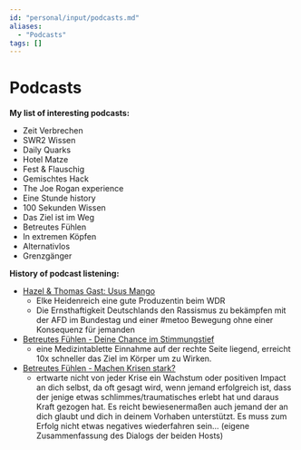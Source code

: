 ```yaml
---
id: "personal/input/podcasts.md"
aliases:
  - "Podcasts"
tags: []
---
```


# Podcasts

**My list of interesting podcasts:**

- Zeit Verbrechen
- SWR2 Wissen
- Daily Quarks
- Hotel Matze
- Fest & Flauschig
- Gemischtes Hack
- The Joe Rogan experience
- Eine Stunde history
- 100 Sekunden Wissen 
- Das Ziel ist im Weg 
- Betreutes Fühlen
- In extremen Köpfen 
- Alternativlos
- Grenzgänger 

**History of podcast listening:**

- [Hazel & Thomas Gast: Usus Mango](https://youtu.be/ExbLAF2kzGw)
	 - Elke Heidenreich eine gute Produzentin beim WDR
	 - Die Ernsthaftigkeit Deutschlands den Rassismus zu bekämpfen mit der AFD im Bundestag und einer #metoo Bewegung ohne einer Konsequenz für jemanden
- [Betreutes Fühlen - Deine Chance im Stimmungstief](https://podcasts.apple.com/de/podcast/deine-chance-im-stimmungstief/id1478101145?i=1000583742294&l=en) 
	- eine Medizintablette Einnahme auf der rechte Seite liegend, erreicht 10x schneller das Ziel im Körper um zu Wirken.
- [Betreutes Fühlen - Machen Krisen stark?](https://open.spotify.com/episode/25CH7Rb4lzQlvxrY6tUQVL?si=ecdbcb2c9a5846a3)
	 - ertwarte nicht von jeder Krise ein Wachstum oder positiven Impact an dich selbst, da oft gesagt wird, wenn jemand erfolgreich ist, dass
   der jenige etwas schlimmes/traumatisches erlebt hat und daraus Kraft gezogen hat. Es reicht bewiesenermaßen auch jemand der an dich
   glaubt und dich in deinem Vorhaben unterstützt. Es muss zum Erfolg nicht etwas negatives wiederfahren sein... (eigene Zusammenfassung des
       Dialogs der beiden Hosts)
   
